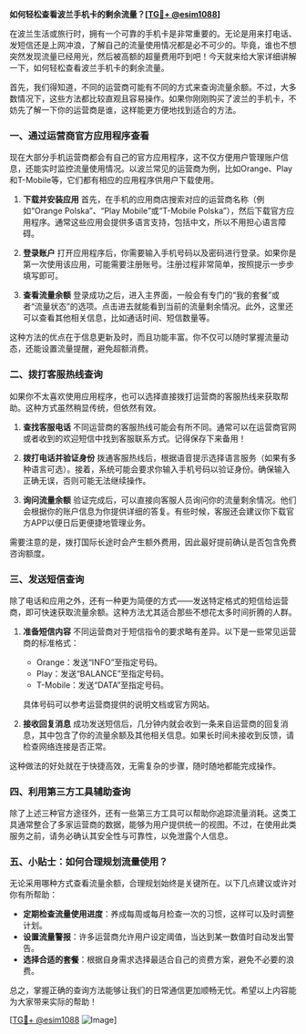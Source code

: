 **如何轻松查看波兰手机卡的剩余流量？[[TG💪+ @esim1088](https://t.me/s/esim1088)]**

在波兰生活或旅行时，拥有一个可靠的手机卡是非常重要的。无论是用来打电话、发短信还是上网冲浪，了解自己的流量使用情况都是必不可少的。毕竟，谁也不想突然发现流量已经用光，然后被高额的超量费用吓到吧！今天就来给大家详细讲解一下，如何轻松查看波兰手机卡的剩余流量。

首先，我们得知道，不同的运营商可能有不同的方式来查询流量余额。不过，大多数情况下，这些方法都比较直观且容易操作。如果你刚刚购买了波兰的手机卡，不妨先了解一下你的运营商是谁，这样能更方便地找到适合的方法。

### **一、通过运营商官方应用程序查看**

现在大部分手机运营商都会有自己的官方应用程序，这不仅方便用户管理账户信息，还能实时监控流量使用情况。以波兰常见的运营商为例，比如Orange、Play和T-Mobile等，它们都有相应的应用程序供用户下载使用。

1. **下载并安装应用**
   首先，在手机的应用商店搜索对应的运营商名称（例如“Orange Polska”、“Play Mobile”或“T-Mobile Polska”），然后下载官方应用程序。通常这些应用会提供多语言支持，包括中文，所以不用担心语言障碍。

2. **登录账户**
   打开应用程序后，你需要输入手机号码以及密码进行登录。如果你是第一次使用该应用，可能需要注册账号。注册过程非常简单，按照提示一步步填写即可。

3. **查看流量余额**
   登录成功之后，进入主界面，一般会有专门的“我的套餐”或者“流量状态”的选项。点击进去就能看到当前的流量剩余情况。此外，这里还可以查看其他相关信息，比如通话时间、短信数量等。

这种方法的优点在于信息更新及时，而且功能丰富。你不仅可以随时掌握流量动态，还能设置流量提醒，避免超额消费。

### **二、拨打客服热线查询**

如果你不太喜欢使用应用程序，也可以选择直接拨打运营商的客服热线来获取帮助。这种方式虽然稍显传统，但依然有效。

1. **查找客服电话**
   不同运营商的客服热线可能会有所不同。通常可以在运营商官网或者收到的欢迎短信中找到客服联系方式。记得保存下来备用！

2. **拨打电话并验证身份**
   拨通客服热线后，根据语音提示选择语言服务（如果有多种语言可选）。接着，系统可能会要求你输入手机号码以验证身份。确保输入正确无误，否则可能无法继续操作。

3. **询问流量余额**
   验证完成后，可以直接向客服人员询问你的流量剩余情况。他们会根据你的账户信息为你提供详细的答复。有些时候，客服还会建议你下载官方APP以便日后更便捷地管理业务。

需要注意的是，拨打国际长途时会产生额外费用，因此最好提前确认是否包含免费咨询额度。

### **三、发送短信查询**

除了电话和应用之外，还有一种更为简便的方式——发送特定格式的短信给运营商，即可快速获取流量余额。这种方法尤其适合那些不想花太多时间折腾的人群。

1. **准备短信内容**
   不同运营商对于短信指令的要求略有差异。以下是一些常见运营商的标准格式：
   - Orange：发送“INFO”至指定号码。
   - Play：发送“BALANCE”至指定号码。
   - T-Mobile：发送“DATA”至指定号码。

   具体号码可以参考运营商提供的说明文档或官方网站。

2. **接收回复消息**
   成功发送短信后，几分钟内就会收到一条来自运营商的回复消息，其中包含了你的流量余额及其他相关信息。如果长时间未接收到反馈，请检查网络连接是否正常。

这种做法的好处就在于快捷高效，无需复杂的步骤，随时随地都能完成操作。

### **四、利用第三方工具辅助查询**

除了上述三种官方途径外，还有一些第三方工具可以帮助你追踪流量消耗。这类工具通常整合了多家运营商的数据，能够为用户提供统一的视图。不过，在使用此类服务之前，请务必确认其安全性与可靠性，以免泄露个人信息。

### **五、小贴士：如何合理规划流量使用？**

无论采用哪种方式查看流量余额，合理规划始终是关键所在。以下几点建议或许对你有所帮助：
- **定期检查流量使用进度**：养成每周或每月检查一次的习惯，这样可以及时调整计划。
- **设置流量警报**：许多运营商允许用户设定阈值，当达到某一数值时自动发出警告。
- **选择合适的套餐**：根据自身需求选择最适合自己的资费方案，避免不必要的浪费。

总之，掌握正确的查询方法能够让我们的日常通信更加顺畅无忧。希望以上内容能为大家带来实际的帮助！

[[TG💪+ @esim1088](https://t.me/s/esim1088) ![Image](https://i.postimg.cc/4NQfJmqS/Snipaste-2025-05-13-00-14-12.png)]
